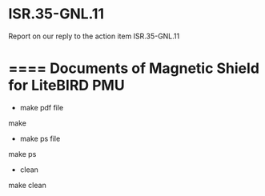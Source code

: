 # ISR.35-GNL.11
Report on our reply to the action item ISR.35-GNL.11


====
Documents of Magnetic Shield for LiteBIRD PMU
====

* make pdf file

make

* make ps file

make ps

* clean

make clean

